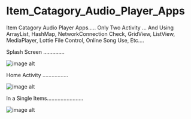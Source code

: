 # Item_Catagory_Audio_Player_Apps
Item Catagory Audio Player Apps..... Only Two Activity ... And Using ArrayList, HashMap, NetworkConnection Check, GridView, ListView, MediaPlayer, Lottie File Control, Online Song Use, Etc....

Splash Screen ..............



![image alt](https://github.com/Prothes-asp/Item_Catagory_Audio_Player_Apps/blob/ef235ca94d82ebb67d432bf030b38e63c2b7c97b/splash%20screen.png)

Home Activity .................


![image alt](https://github.com/Prothes-asp/Item_Catagory_Audio_Player_Apps/blob/1fd5b44de65085deb51e696a1d0eb756c0d3a33f/home.png)

In a Single Items........................

![image alt](https://github.com/Prothes-asp/Item_Catagory_Audio_Player_Apps/blob/ef235ca94d82ebb67d432bf030b38e63c2b7c97b/In%20a%20single%20items.png)
